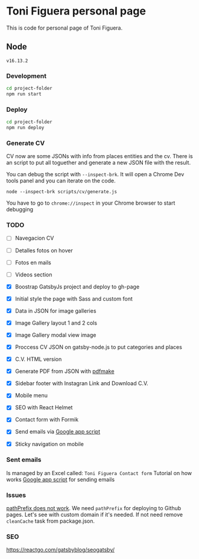 # Toni Figuera personal page
This is code for personal page of Toni Figuera.

## Node
`v16.13.2`

### Development
```sh
cd project-folder
npm run start
```

### Deploy
```sh
cd project-folder
npm run deploy
```

### Generate CV
CV now are some JSONs with info from places entities and the cv. There is an script to put all toguether and generate a new JSON file with the result.

You can debug the script with `--inspect-brk`. It will open a Chrome Dev tools panel and you can iterate on the code.
```
node --inspect-brk scripts/cv/generate.js
```
You have to go to `chrome://inspect` in your Chrome browser to start debugging

### TODO
- [ ] Navegacion CV
- [ ] Detalles fotos on hover
- [ ] Fotos en mails
- [ ] Videos section
- [x] Boostrap GatsbyJs project and deploy to gh-page
- [x] Initial style the page with Sass and custom font
- [x] Data in JSON for image galleries
- [x] Image Gallery layout 1 and 2 cols
- [x] Image Gallery modal view image
- [x] Proccess CV JSON on gatsby-node.js to put categories and places
- [x] C.V. HTML version
- [x] Generate PDF from JSON with [pdfmake](http://pdfmake.org)
- [x] Sidebar footer with Instagran Link and Download C.V.
- [x] Mobile menu
- [x] SEO with React Helmet
- [x] Contact form with Formik
- [x] Send emails via [Google app script](https://github.com/dwyl/learn-to-send-email-via-google-script-html-no-server)
- [x] Sticky navigation on mobile


### Sent emails
Is managed by an Excel called: `Toni Figuera Contact form`
Tutorial on how works [Google app script](https://github.com/dwyl/learn-to-send-email-via-google-script-html-no-server) for sending emails

### Issues
[pathPrefix does not work](https://github.com/gatsbyjs/gatsby/issues/2440). We need `pathPrefix` for deploying to Github pages. Let's see with custom domain if it's needed. If not need remove `cleanCache` task from package.json.


### SEO
https://reactgo.com/gatsbyblog/seogatsby/
